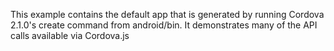 This example contains the default app that is generated by running Cordova 2.1.0's 
create command from android/bin.  It demonstrates many of the API calls available
via Cordova.js

